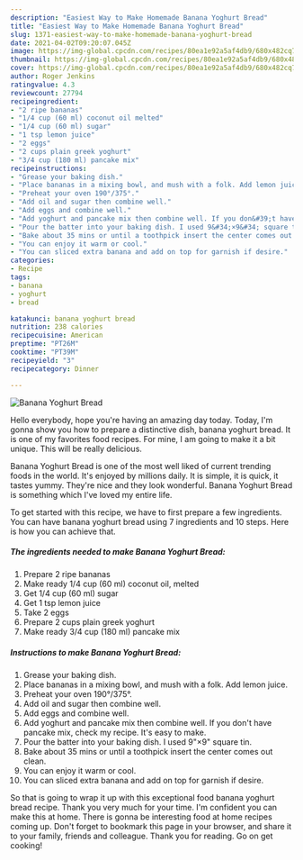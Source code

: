 ```yaml
---
description: "Easiest Way to Make Homemade Banana Yoghurt Bread"
title: "Easiest Way to Make Homemade Banana Yoghurt Bread"
slug: 1371-easiest-way-to-make-homemade-banana-yoghurt-bread
date: 2021-04-02T09:20:07.045Z
image: https://img-global.cpcdn.com/recipes/80ea1e92a5af4db9/680x482cq70/banana-yoghurt-bread-recipe-main-photo.jpg
thumbnail: https://img-global.cpcdn.com/recipes/80ea1e92a5af4db9/680x482cq70/banana-yoghurt-bread-recipe-main-photo.jpg
cover: https://img-global.cpcdn.com/recipes/80ea1e92a5af4db9/680x482cq70/banana-yoghurt-bread-recipe-main-photo.jpg
author: Roger Jenkins
ratingvalue: 4.3
reviewcount: 27794
recipeingredient:
- "2 ripe bananas"
- "1/4 cup (60 ml) coconut oil melted"
- "1/4 cup (60 ml) sugar"
- "1 tsp lemon juice"
- "2 eggs"
- "2 cups plain greek yoghurt"
- "3/4 cup (180 ml) pancake mix"
recipeinstructions:
- "Grease your baking dish."
- "Place bananas in a mixing bowl, and mush with a folk. Add lemon juice."
- "Preheat your oven 190°/375°."
- "Add oil and sugar then combine well."
- "Add eggs and combine well."
- "Add yoghurt and pancake mix then combine well. If you don&#39;t have pancake mix, check my recipe. It&#39;s easy to make."
- "Pour the batter into your baking dish. I used 9&#34;×9&#34; square tin."
- "Bake about 35 mins or until a toothpick insert the center comes out clean."
- "You can enjoy it warm or cool."
- "You can sliced extra banana and add on top for garnish if desire."
categories:
- Recipe
tags:
- banana
- yoghurt
- bread

katakunci: banana yoghurt bread 
nutrition: 238 calories
recipecuisine: American
preptime: "PT26M"
cooktime: "PT39M"
recipeyield: "3"
recipecategory: Dinner

---
```



![Banana Yoghurt Bread](https://img-global.cpcdn.com/recipes/80ea1e92a5af4db9/680x482cq70/banana-yoghurt-bread-recipe-main-photo.jpg)

Hello everybody, hope you're having an amazing day today. Today, I'm gonna show you how to prepare a distinctive dish, banana yoghurt bread. It is one of my favorites food recipes. For mine, I am going to make it a bit unique. This will be really delicious.

Banana Yoghurt Bread is one of the most well liked of current trending foods in the world. It's enjoyed by millions daily. It is simple, it is quick, it tastes yummy. They're nice and they look wonderful. Banana Yoghurt Bread is something which I've loved my entire life.




To get started with this recipe, we have to first prepare a few ingredients. You can have banana yoghurt bread using 7 ingredients and 10 steps. Here is how you can achieve that.

<!--inarticleads1-->

##### The ingredients needed to make Banana Yoghurt Bread:

1. Prepare 2 ripe bananas
1. Make ready 1/4 cup (60 ml) coconut oil, melted
1. Get 1/4 cup (60 ml) sugar
1. Get 1 tsp lemon juice
1. Take 2 eggs
1. Prepare 2 cups plain greek yoghurt
1. Make ready 3/4 cup (180 ml) pancake mix




<!--inarticleads2-->

##### Instructions to make Banana Yoghurt Bread:

1. Grease your baking dish.
1. Place bananas in a mixing bowl, and mush with a folk. Add lemon juice.
1. Preheat your oven 190°/375°.
1. Add oil and sugar then combine well.
1. Add eggs and combine well.
1. Add yoghurt and pancake mix then combine well. If you don&#39;t have pancake mix, check my recipe. It&#39;s easy to make.
1. Pour the batter into your baking dish. I used 9&#34;×9&#34; square tin.
1. Bake about 35 mins or until a toothpick insert the center comes out clean.
1. You can enjoy it warm or cool.
1. You can sliced extra banana and add on top for garnish if desire.




So that is going to wrap it up with this exceptional food banana yoghurt bread recipe. Thank you very much for your time. I'm confident you can make this at home. There is gonna be interesting food at home recipes coming up. Don't forget to bookmark this page in your browser, and share it to your family, friends and colleague. Thank you for reading. Go on get cooking!
